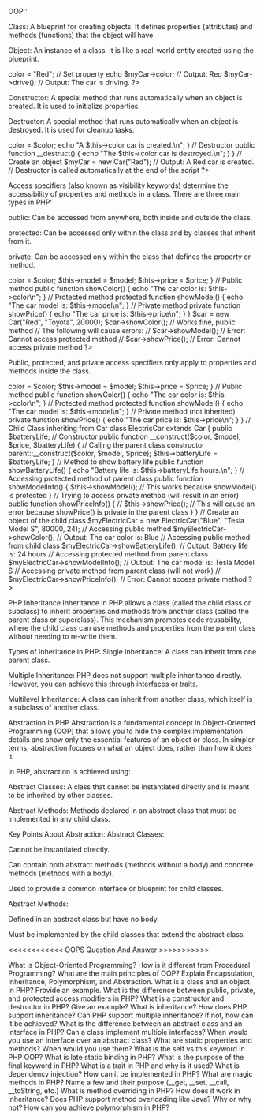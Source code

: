OOP::

Class: A blueprint for creating objects. It defines properties (attributes) and methods (functions) that the object will have.

<?php
class Car {
    public $color;
    public $model;

    public function drive() {
        echo "The car is driving.";
    }
}
?>

Object: An instance of a class. It is like a real-world entity created using the blueprint.

<?php
class Car {
    public $color;

    public function drive() {
        echo "The car is driving.";
    }
}

$myCar = new Car(); // Create an object
$myCar->color = "Red"; // Set property
echo $myCar->color; // Output: Red
$myCar->drive(); // Output: The car is driving.
?>


Constructor: A special method that runs automatically when an object is created. It is used to initialize properties.

Destructor: A special method that runs automatically when an object is destroyed. It is used for cleanup tasks.


<?php
class Car {
    public $color;

    // Constructor
    public function __construct($color) {
        $this->color = $color;
        echo "A $this->color car is created.\n";
    }

    // Destructor
    public function __destruct() {
        echo "The $this->color car is destroyed.\n";
    }
}

// Create an object
$myCar = new Car("Red"); // Output: A Red car is created.
// Destructor is called automatically at the end of the script
?>


Access specifiers (also known as visibility keywords) determine the accessibility of properties and methods in a class. There are three main types in PHP:

public: Can be accessed from anywhere, both inside and outside the class.

protected: Can be accessed only within the class and by classes that inherit from it.

private: Can be accessed only within the class that defines the property or method.


<?php
class Car {
    public $color;  // Public property
    protected $model; // Protected property
    private $price;  // Private property

    // Constructor
    public function __construct($color, $model, $price) {
        $this->color = $color;
        $this->model = $model;
        $this->price = $price;
    }

    // Public method
    public function showColor() {
        echo "The car color is: $this->color\n";
    }

    // Protected method
    protected function showModel() {
        echo "The car model is: $this->model\n";
    }

    // Private method
    private function showPrice() {
        echo "The car price is: $this->price\n";
    }
}

$car = new Car("Red", "Toyota", 20000);
$car->showColor();  // Works fine, public method

// The following will cause errors:
// $car->showModel();  // Error: Cannot access protected method
// $car->showPrice();  // Error: Cannot access private method
?>


Public, protected, and private access specifiers only apply to properties and methods inside the class.


<?php
// Parent Class
class Car {
    public $color;
    protected $model;
    private $price;

    // Constructor
    public function __construct($color, $model, $price) {
        $this->color = $color;
        $this->model = $model;
        $this->price = $price;
    }

    // Public method
    public function showColor() {
        echo "The car color is: $this->color\n";
    }

    // Protected method
    protected function showModel() {
        echo "The car model is: $this->model\n";
    }

    // Private method (not inherited)
    private function showPrice() {
        echo "The car price is: $this->price\n";
    }
}

// Child Class inheriting from Car
class ElectricCar extends Car {
    public $batteryLife;

    // Constructor
    public function __construct($color, $model, $price, $batteryLife) {
        // Calling the parent class constructor
        parent::__construct($color, $model, $price);
        $this->batteryLife = $batteryLife;
    }

    // Method to show battery life
    public function showBatteryLife() {
        echo "Battery life is: $this->batteryLife hours.\n";
    }

    // Accessing protected method of parent class
    public function showModelInfo() {
        $this->showModel();  // This works because showModel() is protected
    }

    // Trying to access private method (will result in an error)
    public function showPriceInfo() {
        // $this->showPrice();  // This will cause an error because showPrice() is private in the parent class
    }
}

// Create an object of the child class
$myElectricCar = new ElectricCar("Blue", "Tesla Model S", 80000, 24);

// Accessing public method
$myElectricCar->showColor();  // Output: The car color is: Blue

// Accessing public method from child class
$myElectricCar->showBatteryLife();  // Output: Battery life is: 24 hours

// Accessing protected method from parent class
$myElectricCar->showModelInfo();  // Output: The car model is: Tesla Model S

// Accessing private method from parent class (will not work)
// $myElectricCar->showPriceInfo();  // Error: Cannot access private method
?>



PHP Inheritance
Inheritance in PHP allows a class (called the child class or subclass) to inherit properties and methods from another class (called the parent class or superclass). This mechanism promotes code reusability, where the child class can use methods and properties from the parent class without needing to re-write them.

Types of Inheritance in PHP:
Single Inheritance: A class can inherit from one parent class.

Multiple Inheritance: PHP does not support multiple inheritance directly. However, you can achieve this through interfaces or traits.

Multilevel Inheritance: A class can inherit from another class, which itself is a subclass of another class.


Abstraction in PHP
Abstraction is a fundamental concept in Object-Oriented Programming (OOP) that allows you to hide the complex implementation details and show only the essential features of an object or class. In simpler terms, abstraction focuses on what an object does, rather than how it does it.

In PHP, abstraction is achieved using:

Abstract Classes: A class that cannot be instantiated directly and is meant to be inherited by other classes.

Abstract Methods: Methods declared in an abstract class that must be implemented in any child class.


Key Points About Abstraction:
Abstract Classes:

Cannot be instantiated directly.

Can contain both abstract methods (methods without a body) and concrete methods (methods with a body).

Used to provide a common interface or blueprint for child classes.

Abstract Methods:

Defined in an abstract class but have no body.

Must be implemented by the child classes that extend the abstract class.
















<<<<<<<<<<<< OOPS Question And Answer >>>>>>>>>>>

What is Object-Oriented Programming? How is it different from Procedural Programming?
What are the main principles of OOP?
Explain Encapsulation, Inheritance, Polymorphism, and Abstraction.
What is a class and an object in PHP? Provide an example.
What is the difference between public, private, and protected access modifiers in PHP?
What is a constructor and destructor in PHP? Give an example?
What is inheritance? How does PHP support inheritance?
Can PHP support multiple inheritance? If not, how can it be achieved?
What is the difference between an abstract class and an interface in PHP?
Can a class implement multiple interfaces?
When would you use an interface over an abstract class?
What are static properties and methods? When would you use them?
What is the self vs this keyword in PHP OOP?
What is late static binding in PHP?
What is the purpose of the final keyword in PHP?
What is a trait in PHP and why is it used?
What is dependency injection? How can it be implemented in PHP?
What are magic methods in PHP? Name a few and their purpose (__get, __set, __call, __toString, etc.)
What is method overriding in PHP? How does it work in inheritance?
Does PHP support method overloading like Java? Why or why not?
How can you achieve polymorphism in PHP?
